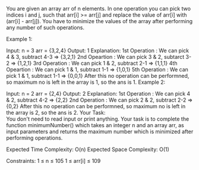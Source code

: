You are given an array arr of n elements. In one operation you can pick two indices i and j, such that arr[i] >= arr[j] and replace the value of arr[i] with (arr[i] - arr[j]). You have to minimize the values of the array after performing any number of such operations.

Example 1:

Input:
n = 3
arr = {3,2,4}
Output:
1
Explanation:
1st Operation : We can pick 4 & 3, subtract 4-3 => {3,2,1}
2nd Opeartion : We can pick 3 & 2, subtarct 3-2 => {1,2,1}
3rd Operation : We can pick 1 & 2, subtract 2-1 => {1,1,1}
4th Opeartion : We can pick 1 & 1, subtract 1-1 => {1,0,1}
5th Operation : We can pick 1 & 1, subtract 1-1 => {0,0,1}
After this no operation can be performned, so maximum no is left in the array is 1, so the ans is 1.
Example 2:

Input:
n = 2
arr = {2,4}
Output:
2
Explanation:
1st Operation : We can pick 4 & 2, subtract 4-2 => {2,2}
2nd Operation : We can pick 2 & 2, subtract 2-2 => {0,2}
After this no operation can be performned, so maximum no is left in the array is 2, so the ans is 2.
Your Task:  
You don't need to read input or print anything. Your task is to complete the function minimumNumber() which takes an integer n and an array arr, as input parameters and returns the maximum number which is minimized after performing operations.

Expected Time Complexity: O(n)
Expected Space Complexity: O(1)

Constraints:
1 ≤ n ≤ 105
1 ≤ arr[i] ≤ 109
